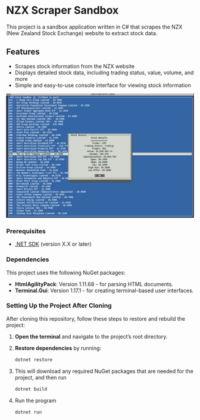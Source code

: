 # NZX Scraper Sandbox

This project is a sandbox application written in C# that scrapes the NZX (New Zealand Stock Exchange) website to extract stock data.

## Features

- Scrapes stock information from the NZX website
- Displays detailed stock data, including trading status, value, volume, and more
- Simple and easy-to-use console interface for viewing stock information


![Screenshot](screenshot.png)


### Prerequisites

- [.NET SDK](https://dotnet.microsoft.com/download) (version X.X or later)

### Dependencies

This project uses the following NuGet packages:

- **HtmlAgilityPack**: Version 1.11.68 - for parsing HTML documents.
- **Terminal.Gui**: Version 1.17.1 - for creating terminal-based user interfaces.

### Setting Up the Project After Cloning

After cloning this repository, follow these steps to restore and rebuild the project:

1. **Open the terminal** and navigate to the project’s root directory.

2. **Restore dependencies** by running:
   ```bash
   dotnet restore

3. This will download any required NuGet packages that are needed for the project, and then run
   ```bash
   dotnet build

4. Run the program
   ```bash
   dotnet run

